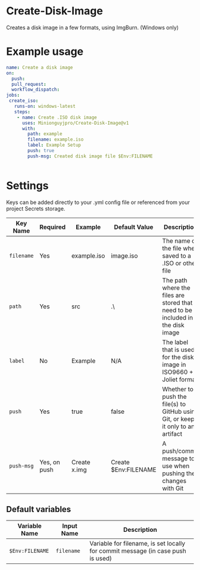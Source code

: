 # Create-Disk-Image
Creates a disk image in a few formats, using ImgBurn. (Windows only)
# Example usage
```yaml
name: Create a disk image
on:
  push:
  pull_request:
  workflow_dispatch:
jobs:
 create_iso:
   runs-on: windows-latest
   steps:
    - name: Create .ISO disk image
      uses: Minionguyjpro/Create-Disk-Image@v1
      with:
        path: example
        filename: example.iso
        label: Example Setup
        push: true
        push-msg: Created disk image file $Env:FILENAME
  
```
# Settings
Keys can be added directly to your .yml config file or referenced from your project Secrets storage.

| **Key Name** | **Required** | **Example** | **Default Value** | **Description**                                                                |
|--------------|--------------|-------------|-------------------|--------------------------------------------------------------------------------|
| ``filename`` | Yes          | example.iso | image.iso         | The name of the file when saved to a .ISO or other file                        |
| ``path``     | Yes          | src         | .\                | The path where the files are stored that need to be included in the disk image |
| ``label``    | No           | Example     | N/A               | The label that is used for the disk image in ISO9660 + Joliet format           |
| ``push``     | Yes          | true        | false             | Whether to push the file(s) to GitHub using Git, or keep it only to an artifact|
| ``push-msg`` | Yes, on push | Create x.img| Create $Env:FILENAME| A push/commit message to use when pushing the changes with Git               |
## Default variables
| **Variable Name** | **Input Name** | **Description**                                                                |
|-------------------|----------------|--------------------------------------------------------------------------------|
| ``$Env:FILENAME`` | ``filename``   | Variable for filename, is set locally for commit message (in case push is used)|
